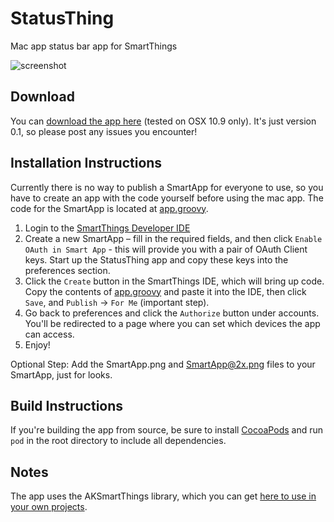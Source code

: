 StatusThing
===========

Mac app status bar app for SmartThings

![screenshot](screenshot.png)

## Download
You can [download the app here](http://alexking.io/StatusThing) (tested on OSX 10.9 only). It's just version 0.1, so please post any issues you encounter!

## Installation Instructions 

Currently there is no way to publish a SmartApp for everyone to use, so you have to create an app with the code yourself before using the mac app. The code for the SmartApp is located at [app.groovy](app.groovy).

1. Login to the [SmartThings Developer IDE](https://graph.api.smartthings.com)
2. Create a new SmartApp – fill in the required fields, and then click `Enable OAuth in Smart App` - this will provide you with a pair of OAuth Client keys. Start up the StatusThing app and copy these keys into the preferences section. 
3. Click the `Create` button in the SmartThings IDE, which will bring up code. Copy the contents of [app.groovy](app.groovy) and paste it into the IDE, then click `Save`, and `Publish` &rarr; `For Me` (important step). 
4. Go back to preferences and click the `Authorize` button under accounts. You'll be redirected to a page where you can set which devices the app can access.
5. Enjoy!

Optional Step: Add the SmartApp.png and SmartApp@2x.png files to your SmartApp, just for looks. 

## Build Instructions 
If you're building the app from source, be sure to install [CocoaPods](http://cocoapods.org) and run `pod` in the root directory to include all dependencies.  

## Notes
The app uses the AKSmartThings library, which you can get [here to use in your own projects](https://github.com/alexking/AKSmartThings). 
